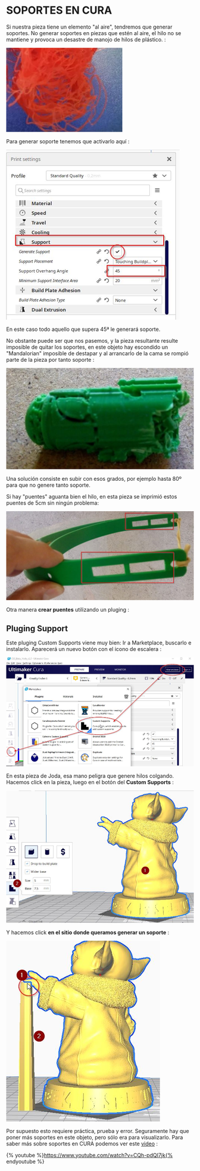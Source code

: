 # SOPORTES EN CURA

Si nuestra pieza tiene un elemento "al aire", tendremos que generar soportes. No generar soportes en piezas que estén al aire, el hilo no se mantiene y provoca un desastre de manojo de hilos de plástico. :

![](/assets/cura17.jpg)

Para generar soporte tenemos que activarlo aquí :

![](/assets/16.jpg)

En este caso todo aquello que supera 45ª le generará soporte.

No obstante puede ser que nos pasemos, y la pieza resultante resulte imposible de quitar los soportes, en este objeto hay escondido un "Mandalorian" imposible de destapar y al arrancarlo de la cama se rompió parte de la pieza por tanto soporte :

![](/assets/cura20.jpg)

Una solución consiste en subir con esos grados, por ejemplo hasta 80º para que no genere tanto soporte.

Si hay "puentes" aguanta bien el hilo, en esta pieza se imprimió estos puentes de 5cm sin ningún problema:

![](/assets/cura19.jpg)

Otra manera **crear puentes** utilizando un pluging :

## Pluging Support

Este pluging Custom Supports viene muy bien: Ir a Marketplace, buscarlo e instalarlo. Aparecerá un nuevo botón con el icono de escalera :

![](/assets/cura15.jpg)

En esta pieza de Joda, esa mano peligra que genere hilos colgando. Hacemos click en la pieza, luego en el botón del **Custom Supports** :

![](/assets/17.jpg)

Y hacemos click **en el sitio donde queramos generar un soporte** :

![](/assets/cura18.jpg)

Por supuesto esto requiere práctica, prueba y error. Seguramente hay que poner más soportes en este objeto, pero sólo era para visualizarlo. Para saber más sobre soportes en CURA podemos ver este [video](https://www.youtube.com/watch?v=CQh-pdQI7jk) :

{% youtube %}https://www.youtube.com/watch?v=CQh-pdQI7jk{% endyoutube %}
